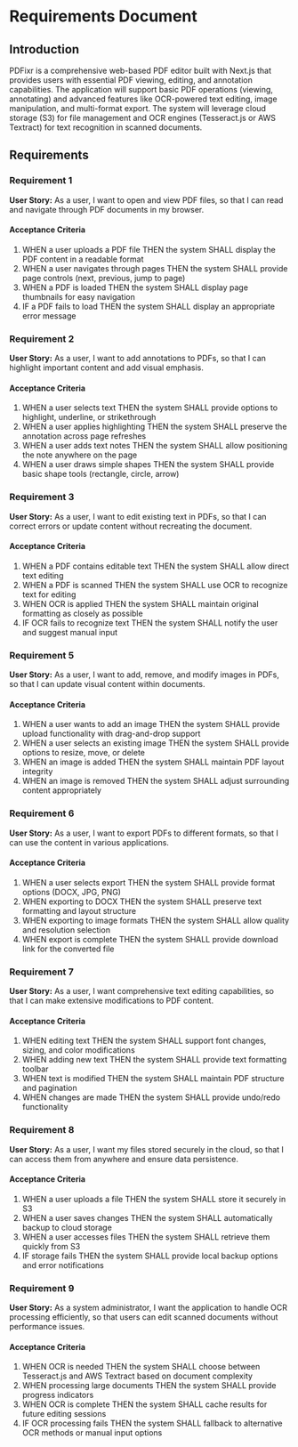# Requirements Document

## Introduction

PDFixr is a comprehensive web-based PDF editor built with Next.js that provides users with essential PDF viewing, editing, and annotation capabilities. The application will support basic PDF operations (viewing, annotating) and advanced features like OCR-powered text editing, image manipulation, and multi-format export. The system will leverage cloud storage (S3) for file management and OCR engines (Tesseract.js or AWS Textract) for text recognition in scanned documents.

## Requirements

### Requirement 1

**User Story:** As a user, I want to open and view PDF files, so that I can read and navigate through PDF documents in my browser.

#### Acceptance Criteria

1. WHEN a user uploads a PDF file THEN the system SHALL display the PDF content in a readable format
2. WHEN a user navigates through pages THEN the system SHALL provide page controls (next, previous, jump to page)
3. WHEN a PDF is loaded THEN the system SHALL display page thumbnails for easy navigation
4. IF a PDF fails to load THEN the system SHALL display an appropriate error message

### Requirement 2

**User Story:** As a user, I want to add annotations to PDFs, so that I can highlight important content and add visual emphasis.

#### Acceptance Criteria

1. WHEN a user selects text THEN the system SHALL provide options to highlight, underline, or strikethrough
2. WHEN a user applies highlighting THEN the system SHALL preserve the annotation across page refreshes
3. WHEN a user adds text notes THEN the system SHALL allow positioning the note anywhere on the page
4. WHEN a user draws simple shapes THEN the system SHALL provide basic shape tools (rectangle, circle, arrow)

### Requirement 3

**User Story:** As a user, I want to edit existing text in PDFs, so that I can correct errors or update content without recreating the document.

#### Acceptance Criteria

1. WHEN a PDF contains editable text THEN the system SHALL allow direct text editing
2. WHEN a PDF is scanned THEN the system SHALL use OCR to recognize text for editing
3. WHEN OCR is applied THEN the system SHALL maintain original formatting as closely as possible
4. IF OCR fails to recognize text THEN the system SHALL notify the user and suggest manual input

### Requirement 5

**User Story:** As a user, I want to add, remove, and modify images in PDFs, so that I can update visual content within documents.

#### Acceptance Criteria

1. WHEN a user wants to add an image THEN the system SHALL provide upload functionality with drag-and-drop support
2. WHEN a user selects an existing image THEN the system SHALL provide options to resize, move, or delete
3. WHEN an image is added THEN the system SHALL maintain PDF layout integrity
4. WHEN an image is removed THEN the system SHALL adjust surrounding content appropriately

### Requirement 6

**User Story:** As a user, I want to export PDFs to different formats, so that I can use the content in various applications.

#### Acceptance Criteria

1. WHEN a user selects export THEN the system SHALL provide format options (DOCX, JPG, PNG)
2. WHEN exporting to DOCX THEN the system SHALL preserve text formatting and layout structure
3. WHEN exporting to image formats THEN the system SHALL allow quality and resolution selection
4. WHEN export is complete THEN the system SHALL provide download link for the converted file

### Requirement 7

**User Story:** As a user, I want comprehensive text editing capabilities, so that I can make extensive modifications to PDF content.

#### Acceptance Criteria

1. WHEN editing text THEN the system SHALL support font changes, sizing, and color modifications
2. WHEN adding new text THEN the system SHALL provide text formatting toolbar
3. WHEN text is modified THEN the system SHALL maintain PDF structure and pagination
4. WHEN changes are made THEN the system SHALL provide undo/redo functionality

### Requirement 8

**User Story:** As a user, I want my files stored securely in the cloud, so that I can access them from anywhere and ensure data persistence.

#### Acceptance Criteria

1. WHEN a user uploads a file THEN the system SHALL store it securely in S3
2. WHEN a user saves changes THEN the system SHALL automatically backup to cloud storage
3. WHEN a user accesses files THEN the system SHALL retrieve them quickly from S3
4. IF storage fails THEN the system SHALL provide local backup options and error notifications

### Requirement 9

**User Story:** As a system administrator, I want the application to handle OCR processing efficiently, so that users can edit scanned documents without performance issues.

#### Acceptance Criteria

1. WHEN OCR is needed THEN the system SHALL choose between Tesseract.js and AWS Textract based on document complexity
2. WHEN processing large documents THEN the system SHALL provide progress indicators
3. WHEN OCR is complete THEN the system SHALL cache results for future editing sessions
4. IF OCR processing fails THEN the system SHALL fallback to alternative OCR methods or manual input options